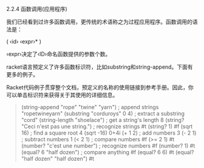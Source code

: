 2.2.4 函数调用(应用程序)

我们已经看到过许多函数调用，更传统的术语称之为过程应用程序。函数调用的语法是：

( ‹id› ‹expr›* )

‹expr›决定了‹ID›命名函数提供的参数个数。

racket语言预定义了许多函数标识符，比如substring和string-append。下面有更多的例子。

Racket代码例子贯穿整个文档，预定义的名称的使用链接到参考手册。因此，你可以单击标识符来获得关于其使用的详细信息。

> (string-append "rope" "twine" "yarn")  ; append strings
"ropetwineyarn"
> (substring "corduroys" 0 4)            ; extract a substring
"cord"
> (string-length "shoelace")             ; get a string's length
8
> (string? "Ceci n'est pas une string.") ; recognize strings
#t
> (string? 1)
#f
> (sqrt 16)                              ; find a square root
4
> (sqrt -16)
0+4i
> (+ 1 2)                                ; add numbers
3
> (- 2 1)                                ; subtract numbers
1
> (< 2 1)                                ; compare numbers
#f
> (>= 2 1)
#t
> (number? "c'est une number")           ; recognize numbers
#f
> (number? 1)
#t
> (equal? 6 "half dozen")                ; compare anything
#f
> (equal? 6 6)
#t
> (equal? "half dozen" "half dozen")
#t
